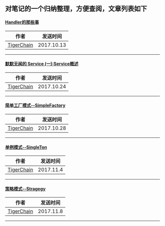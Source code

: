 
## 对笔记的一个归纳整理，方便查阅，文章列表如下

#### [Handler的那些事](http://www.jianshu.com/p/73e5fd7eb7da)


|作者|发送时间|
|---|---|
| [TigerChain](http://www.jianshu.com/u/3106a1da401f) |2017.10.13|

<hr>

#### [默默无闻的 Service (一):Service概述](http://www.jianshu.com/p/1443fa4036dc)


|作者|发送时间|
|---|---|
| [TigerChain](http://www.jianshu.com/u/3106a1da401f) |2017.10.24|

<hr>

#### [简单工厂模式--SimpleFactory](http://www.jianshu.com/p/36fe35ad743a)


|作者|发送时间|
|---|---|
| [TigerChain](http://www.jianshu.com/u/3106a1da401f) |2017.10.28|

<hr>

#### [单例模式--SingleTon](http://www.jianshu.com/p/62b2e89621a5)


|作者|发送时间|
|---|---|
| [TigerChain](http://www.jianshu.com/u/3106a1da401f) |2017.11.4|

<hr>

#### [策略模式--Stragegy](http://www.jianshu.com/p/135532803cdb)


|作者|发送时间|
|---|---|
| [TigerChain](http://www.jianshu.com/u/3106a1da401f) |2017.11.8|

<hr>


